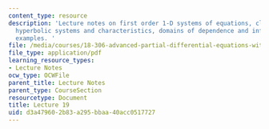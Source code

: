 ```yaml
---
content_type: resource
description: 'Lecture notes on first order 1-D systems of equations, classification,
  hyperbolic systems and characteristics, domains of dependence and influence, and
  examples. '
file: /media/courses/18-306-advanced-partial-differential-equations-with-applications-fall-2009/d3a479602b83a295bbaa40acc0517727_MIT18_306f09_lec19.pdf
file_type: application/pdf
learning_resource_types:
- Lecture Notes
ocw_type: OCWFile
parent_title: Lecture Notes
parent_type: CourseSection
resourcetype: Document
title: Lecture 19
uid: d3a47960-2b83-a295-bbaa-40acc0517727
---
```

